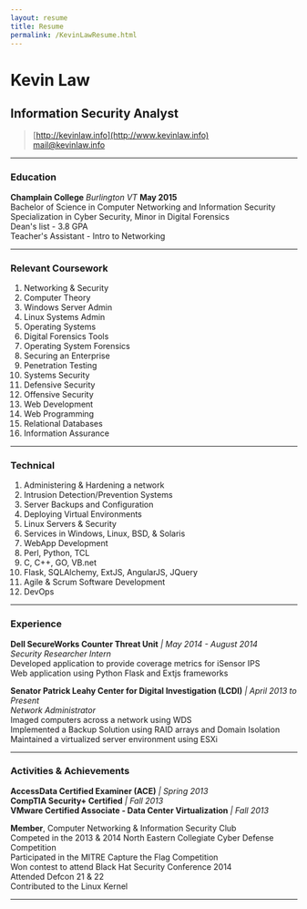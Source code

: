 ```yaml
---
layout: resume
title: Resume
permalink: /KevinLawResume.html
---
```


# Kevin Law
## Information Security Analyst

> [http://kevinlaw.info](http://www.kevinlaw.info) <br>
> [mail@kevinlaw.info](mailto:mail@kevinlaw.info)

------

### Education

**Champlain College** *Burlington VT* __May 2015__   
Bachelor of Science in Computer Networking and Information Security  
Specialization in Cyber Security, Minor in Digital Forensics  
Dean's list - 3.8 GPA  
Teacher's Assistant - Intro to Networking 


------

### Relevant Coursework

1. Networking & Security
1. Computer Theory
1. Windows Server Admin  
1. Linux Systems Admin 
1. Operating Systems
1. Digital Forensics Tools
1. Operating System Forensics
1. Securing an Enterprise
1. Penetration Testing
1. Systems Security
1. Defensive Security
1. Offensive Security
1. Web Development
1. Web Programming
1. Relational Databases
1. Information Assurance

------

### Technical

1. Administering & Hardening a network
1. Intrusion Detection/Prevention Systems
1. Server Backups and Configuration
1. Deploying Virtual Environments
1. Linux Servers & Security
1. Services in Windows, Linux, BSD, & Solaris
1. WebApp Development
1. Perl, Python,  TCL
1. C, C++, GO, VB.net
1. Flask, SQLAlchemy, ExtJS, AngularJS, JQuery
1. Agile & Scrum Software Development
1. DevOps


------

### Experience

**Dell SecureWorks Counter Threat Unit**  *| May 2014 - August 2014*  
	*Security Researcher Intern*  
	Developed application to provide coverage metrics for iSensor IPS  
	Web application using Python Flask and Extjs frameworks  

**Senator Patrick Leahy Center for Digital Investigation (LCDI)**  *| April 2013 to Present*  
	*Network Administrator*  
	Imaged computers across a network using WDS  
	Implemented a Backup Solution using RAID arrays and Domain Isolation   
	Maintained a virtualized server environment using ESXi  

------

### Activities & Achievements
**AccessData Certified Examiner (ACE)** *| Spring 2013*  
**CompTIA Security+ Certified** *| Fall 2013*  
**VMware Certified Associate - Data Center Virtualization** *| Fall 2013*  

 
**Member**, Computer Networking & Information Security Club  
Competed in the 2013 & 2014 North Eastern Collegiate Cyber Defense Competition  
Participated in the MITRE Capture the Flag Competition  
Won contest to attend Black Hat Security Conference 2014  
Attended Defcon 21 & 22  
Contributed to the Linux Kernel

------

